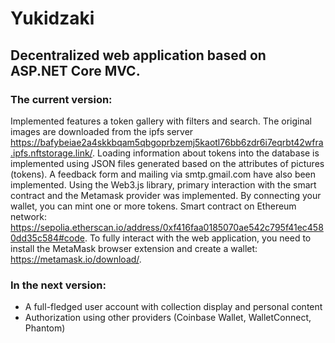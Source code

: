 # Yukidzaki
## Decentralized web application based on ASP.NET Core MVC.
### The current version: 
Implemented features a token gallery with filters and search. The original images are downloaded from the ipfs server https://bafybeiae2a4skkbqam5qbgoprbzemj5kaotl76bb6zdr6i7eqrbt42wfra.ipfs.nftstorage.link/.
Loading information about tokens into the database is implemented using JSON files generated based on the attributes of pictures (tokens). A feedback form and mailing via smtp.gmail.com have also been implemented.
Using the Web3.js library, primary interaction with the smart contract and the Metamask provider was implemented. By connecting your wallet, you can mint one or more tokens. Smart contract on Ethereum network:
https://sepolia.etherscan.io/address/0xf416faa0185070ae542c795f41ec4580dd35c584#code.
To fully interact with the web application, you need to install the MetaMask browser extension and create a wallet: https://metamask.io/download/.
### In the next version:
* A full-fledged user account with collection display and personal content
* Authorization using other providers (Coinbase Wallet, WalletConnect, Phantom)
